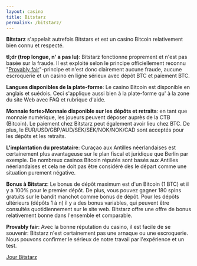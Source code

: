 ```yaml
---
layout: casino
title: Bitstarz
permalink: /bitstarz/
---
```


<strong>Bitstarz</strong> s'appelait autrefois Bitstars et est un casino Bitcoin relativement bien connu et respecté.

<strong>tl;dr (trop longue, n' a pas lu)</strong>: Bitstarz fonctionne proprement et n'est pas basée sur la fraude. Il est exploité selon le principe officiellement reconnu "<a href="http://www.casinobtc.fr/provably-fair/">Provably fair</a>"-principe et n'est donc clairement aucune fraude, aucune escroquerie et un casino en ligne sérieux avec dépôt BTC et paiement BTC.

<strong>Langues disponibles de la plate-forme</strong>: Le casino Bitcoin est disponible en anglais et suédois. Ceci s'applique aussi bien à la plate-forme qu' à la zone du site Web avec FAQ et rubrique d'aide.

<strong>Monnaie forte>Monnaie disponible sur les dépôts et retraits</strong>: en tant que monnaie numérique, les joueurs peuvent déposer auprès de la CTB (Bitcoin). Le paiement chez Bitstarz peut également avoir lieu chez BTC. De plus, le EUR/USD/GBP/AUD/SEK/SEK/NOK/NOK/CAD sont acceptés pour les dépôts et les retraits.

<strong>L'implantation du prestataire</strong>: Curaçao aux Antilles néerlandaises est certainement plus avantageuse sur le plan fiscal et juridique que Berlin par exemple. De nombreux casinos Bitcoin réputés sont basés aux Antilles néerlandaises et cela ne doit pas être considéré dès le départ comme une situation purement négative.

<strong>Bonus à Bitstarz</strong>: Le bonus de dépôt maximum est d'un Bitcoin (1 BTC) et il y a 100% pour le premier dépôt. De plus, vous pouvez gagner 180 spins gratuits sur le bandit manchot comme bonus de dépôt. Pour les dépôts ultérieurs (dépôts 1 à n) il y a des bonus variables, qui peuvent être consultés quotidiennement sur le site web. Bitstarz offre une offre de bonus relativement bonne dans l'ensemble et comparable.

<strong>Provably fair</strong>: Avec la bonne réputation du casino, il est facile de se souvenir: Bitstarz n'est certainement pas une arnaque ou une escroquerie. Nous pouvons confirmer le sérieux de notre travail par l'expérience et un test.

<a class="btn btn-primary" href="https://www.casinobtc.fr/obtenir-bonus/bitstarz" rel="nofollow" target="_blank">Jour Bitstarz</a>
